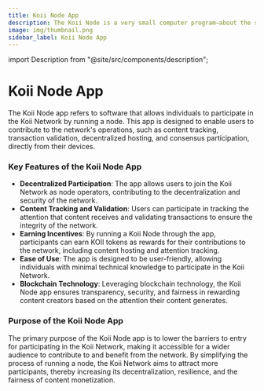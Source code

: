```yaml
---
title: Koii Node App
description: The Koii Node is a very small computer program—about the same size as your favorite music-playing app—that allows you to run compute jobs called “tasks” for people around the world. They pay you to rent the extra space, like Uber for your computer, but it stays on your desk at all times.
image: img/thumbnail.png
sidebar_label: Koii Node App
---
```


import Description from "@site/src/components/description";

# Koii Node App

<Description
  text="The Koii Node is a very small computer program—about the same size as your favorite music-playing app—that allows you to run compute jobs called “tasks” for people around the world. They pay you to rent the extra space, like Uber for your computer, but it stays on your desk at all times."
/>

The Koii Node app refers to software that allows individuals to participate in the Koii Network by running a node. This app is designed to enable users to contribute to the network's operations, such as content tracking, transaction validation, decentralized hosting, and consensus participation, directly from their devices.

### Key Features of the Koii Node App

- **Decentralized Participation**: The app allows users to join the Koii Network as node operators, contributing to the decentralization and security of the network.
- **Content Tracking and Validation**: Users can participate in tracking the attention that content receives and validating transactions to ensure the integrity of the network.
- **Earning Incentives**: By running a Koii Node through the app, participants can earn KOII tokens as rewards for their contributions to the network, including content hosting and attention tracking.
- **Ease of Use**: The app is designed to be user-friendly, allowing individuals with minimal technical knowledge to participate in the Koii Network.
- **Blockchain Technology**: Leveraging blockchain technology, the Koii Node app ensures transparency, security, and fairness in rewarding content creators based on the attention their content generates.

### Purpose of the Koii Node App

The primary purpose of the Koii Node app is to lower the barriers to entry for participating in the Koii Network, making it accessible for a wider audience to contribute to and benefit from the network. By simplifying the process of running a node, the Koii Network aims to attract more participants, thereby increasing its decentralization, resilience, and the fairness of content monetization.